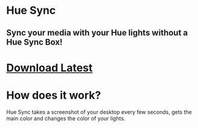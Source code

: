 # Hue Sync
## Sync your media with your Hue lights without a Hue Sync Box!

# [Download Latest](https://github.com/TimTrayler/hue-sync/releases/latest/download/hue-sync.zip)

# How does it work?
Hue Sync takes a screenshot of your desktop every few seconds, gets the main color and changes the color of your lights.

